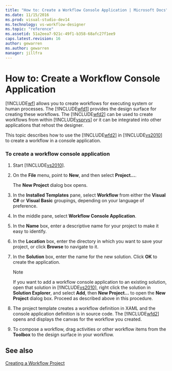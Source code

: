 ```yaml
---
title: "How to: Create a Workflow Console Application | Microsoft Docs"
ms.date: 11/15/2016
ms.prod: visual-studio-dev14
ms.technology: vs-workflow-designer
ms.topic: "reference"
ms.assetid: 51a2eea7-921c-49f1-b358-68afc27f1ee9
caps.latest.revision: 16
author: gewarren
ms.author: gewarren
manager: jillfra
---
```

# How to: Create a Workflow Console Application
[!INCLUDE[wf](../includes/wf-md.md)] allows you to create workflows for executing system or human processes. The [!INCLUDE[wfd1](../includes/wfd1-md.md)] provides the design surface for creating these workflows. The [!INCLUDE[wfd2](../includes/wfd2-md.md)] can be used to create workflows from within [!INCLUDE[vsprvs](../includes/vsprvs-md.md)] or it can be integrated into other applications that rehost the designer.  
  
 This topic describes how to use the [!INCLUDE[wfd2](../includes/wfd2-md.md)] in [!INCLUDE[vs2010](../includes/vs2010-md.md)] to create a workflow in a console application.  
  
### To create a workflow console application  
  
1. Start [!INCLUDE[vs2010](../includes/vs2010-md.md)].  
  
2. On the **File** menu, point to **New**, and then select **Project…**.  
  
     The **New Project** dialog box opens.  
  
3. In the **Installed Templates** pane, select **Workflow** from either the **Visual C#** or **Visual Basic** groupings, depending on your language of preference.  
  
4. In the middle pane, select **Workflow Console Application**.  
  
5. In the **Name** box, enter a descriptive name for your project to make it easy to identify.  
  
6. In the **Location** box, enter the directory in which you want to save your project, or click **Browse** to navigate to it.  
  
7. In the **Solution** box, enter the name for the new solution. Click **OK** to create the application.  
  
    > [!NOTE]
    > If you want to add a workflow console application to an existing solution, open that solution in [!INCLUDE[vs2010](../includes/vs2010-md.md)], right click the solution in **Solution Explorer**, and select **Add**, then **New Project…** to open the **New Project** dialog box. Proceed as described above in this procedure.  
  
8. The project template creates a workflow definition in XAML and the console application definition is in source code. The [!INCLUDE[wfd2](../includes/wfd2-md.md)] opens and displays the canvas for the workflow you created.  
  
9. To compose a workflow, drag activities or other workflow items from the **Toolbox** to the design surface in your workflow.  
  
## See also  
 [Creating a Workflow Project](../workflow-designer/creating-a-workflow-project.md)